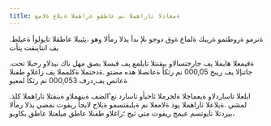 ```yaml
---
title: ةمعادلا تاراهملا نم عاطقو ةراهملا ةيلاع ةلامع 
---
```


.ةنرمو ةروطتمو ةريبك ةلماع ةوق دوجو ىلإ ىدأ يذلا رمألا وهو ،يئيبلا عاطقلا تايولوأ ةعيلط يف انتاينقت يتأت

.ةقيمعلا هايملا يف جارختسالاو بيقنتلا تايلمع يف قبسلا بصق مهل ناك نيذلاو رحبلا تحت جاتنإلا يف ريبخ 000,05 نم رثكأ ةعانصلا هذه مضتو .ةدحتملا ةكلمملا يف زاغلاو طفنلا ةعانص يف ٍدرف 000,053 نم رثكأ لمعيو

.ايلعلا تاساردلاو ةيعماجلا ةلحرملا ثاحبأو تاسارد نع ًالضف ةينهملاو ةينقتلا تاراهملا كلذ لمشي .ةيلاعلا تاراهملا يوذ ةلامعلا نم ةيلبقتسمو ةيلاح لايجأ ريفوت نمضي يذلا رمألا ،بيردتلا تايوتسم عيمج ريفوت متي ثيح ؛زاغلاو طفنلا عاطق ميلعتلا عاطق بكاويو

